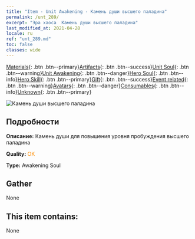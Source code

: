 ```yaml
---
title: "Item - Unit Awakening - Камень души высшего паладина"
permalink: /unt_289/
excerpt: "Эра хаоса  Камень души высшего паладина"
last_modified_at: 2021-04-28
locale: ru
ref: "unt_289.md"
toc: false
classes: wide
---
```

 [Materials](/ItemsRU/){: .btn .btn--primary}[Artifacts](/ItemsRU/Artifacts/){: .btn .btn--success}[Unit Soul](/ItemsRU/UnitSoul/){: .btn .btn--warning}[Unit Awakening](/ItemsRU/UnitAwakening/){: .btn .btn--danger}[Hero Soul](/ItemsRU/HeroSoul/){: .btn .btn--info}[Hero Skill](/ItemsRU/HeroSkill/){: .btn .btn--primary}[Gift](/ItemsRU/Gift/){: .btn .btn--success}[Event related](/ItemsRU/Events/){: .btn .btn--warning}[Avatars](/ItemsRU/Avatars/){: .btn .btn--danger}[Consumables](/ItemsRU/Consumables/){: .btn .btn--info}[Unknown](/ItemsRU/Unknown/){: .btn .btn--primary}

 ![Камень души высшего паладина](/images/u/tia_shengqishi.jpg)

## Подробности
 **Описание:** Камень души для повышения уровня пробуждения высшего паладина

 **Quality:** <span style="color: #FF8C00">OK</span>

 **Type:** Awakening Soul

## Gather

  None

## This item contains:

  None

